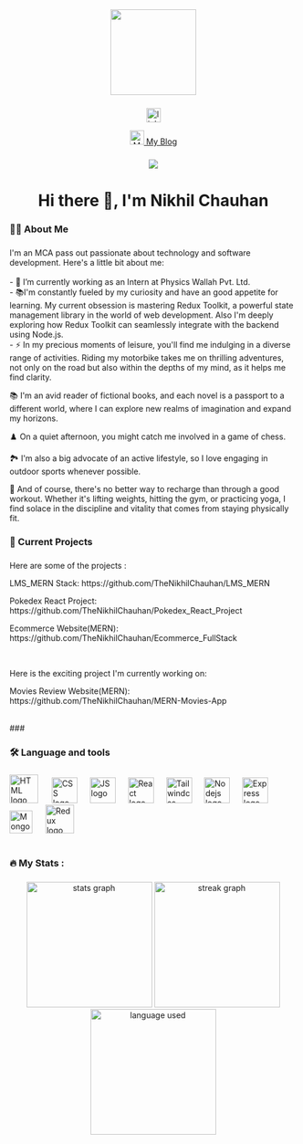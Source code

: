 

<!--
**TheNikhilChauhan/TheNikhilChauhan** is a ✨ _special_ ✨ repository because its `README.md` (this file) appears on your GitHub profile.

Here are some ideas to get you started:

- 🔭 I’m currently working on ...
- 🌱 I’m currently learning ...
- 👯 I’m looking to collaborate on ...
- 🤔 I’m looking for help with ...
- 💬 Ask me about ...
- 📫 How to reach me: ...
- 😄 Pronouns: ...
- ⚡ Fun fact: ...
-->



<div align="center">
  <img height="150" src="https://camo.githubusercontent.com/62da68eb62b1e5f175f7d1f0191dd89a653d7908feb22d37d4a0ab07365d6791/68747470733a2f2f6d656469612e67697068792e636f6d2f6d656469612f4d3967624264396e6244724f5475314d71782f67697068792e676966"  />
</div>

###

<div align="center">
  
  <a href="https://www.linkedin.com/in/nikhil-chauhan-01a671264/" > <img src="https://img.shields.io/static/v1?message=LinkedIn&logo=linkedin&label=&color=0077B5&logoColor=white&labelColor=&style=for-the-badge" height="25" alt="linkedin logo" /> 
  </a>
 
  <a href = "https://hashnode.com/64749372982d85afd58f66f0/dashboard/posts"> <img src="https://cdn.hashnode.com/res/hashnode/image/upload/v1611902473383/CDyAuTy75.png?auto=compress"  height="25" alt="MY_BLOG"/> My Blog 
  </a>
</div>

###

<div align="center">
  <img src="https://visitor-badge.laobi.icu/badge?page_id=maurodesouza.maurodesouza&"  />
</div>

###

<h1 align="center"> Hi there 👋, I'm Nikhil Chauhan </h1>

###

<h3 align="left">👩‍💻  About Me</h3>

###

<p align="left">I'm an MCA pass out passionate about technology and software development. Here's a little bit about me:<br><br>- 🔭  I’m currently working as an Intern at Physics Wallah Pvt. Ltd.<br>- 📚I'm constantly fueled by my curiosity and have an good appetite for learning. My current obsession is mastering Redux Toolkit, a powerful state management library in the world of web development. Also I'm deeply exploring how Redux Toolkit can seamlessly integrate with the backend using Node.js.<br>- ⚡ In my precious moments of leisure, you'll find me indulging in a diverse range of activities. Riding my motorbike takes me on thrilling adventures, not only on the road but also within the depths of my mind, as it helps me find clarity.

📚 I'm an avid reader of fictional books, and each novel is a passport to a different world, where I can explore new realms of imagination and expand my horizons.

♟️ On a quiet afternoon, you might catch me involved in a game of chess.

🏞️ I'm also a big advocate of an active lifestyle, so I love engaging in outdoor sports whenever possible. 

💪 And of course, there's no better way to recharge than through a good workout. Whether it's lifting weights, hitting the gym, or practicing yoga, I find solace in the discipline and vitality that comes from staying physically fit.</p>

###
<h3 align="left">💼 Current Projects</h3>

###
<p align="left">Here are some of the projects : </p>
<p  align="left">LMS_MERN Stack: https://github.com/TheNikhilChauhan/LMS_MERN </p>
<p  align="left">Pokedex React Project: https://github.com/TheNikhilChauhan/Pokedex_React_Project </p>
<p align="left">Ecommerce Website(MERN): https://github.com/TheNikhilChauhan/Ecommerce_FullStack </p><br>

<p align="left">Here is the exciting project I'm currently working on: </p>

<p align="left">Movies Review Website(MERN): https://github.com/TheNikhilChauhan/MERN-Movies-App </p><br>
###

<h3 align="left">🛠 Language and tools</h3>

###

<div align="left">
  <img src="https://encrypted-tbn0.gstatic.com/images?q=tbn:ANd9GcQOMv8esloTw8V47pNE-veEKE3Hu1i-VborvBk3oSXCAZhHrGZzPy3B83XK1KOxmDoXXaQ&usqp=CAU" height="50" alt="HTML logo"  />
  <img width="16" />
  <img src="https://images7.design-editor.com/90/9098746/3958/46d2d005-1b02-4961-aa1d-0aba7f7209bd.jpg" height="45" alt="CSS logo"  />
  <img width="14" />
  <img src="https://static.vecteezy.com/system/resources/previews/012/194/385/original/js-letter-logo-design-with-black-background-in-illustrator-logo-calligraphy-designs-for-logo-poster-invitation-etc-vector.jpg" height="45" alt="JS logo"  />
  <img width="14" />
  <img src="https://brandslogos.com/wp-content/uploads/thumbs/react-logo-vector-1.svg" height="45" alt="React logo"  />
  <img width="14" />
  <img src="https://res.cloudinary.com/practicaldev/image/fetch/s--NBteZM1Y--/c_imagga_scale,f_auto,fl_progressive,h_420,q_auto,w_1000/https://dev-to-uploads.s3.amazonaws.com/uploads/articles/dxy1c2bvl6odeo52dodk.jpg" height="45" alt="Tailwindcss logo"  />
  <img width="14" />
  <img src="https://res.cloudinary.com/practicaldev/image/fetch/s--e_rqeB7o--/c_limit%2Cf_auto%2Cfl_progressive%2Cq_auto%2Cw_880/https://cdn-images-1.medium.com/max/2400/1%2AFPtQLT2Zk-baHficCz_mXQ.png" height="45" alt="Nodejs logo"  />
  <img width="14" />
  <img src="https://miro.medium.com/v2/resize:fit:1160/0*skYUWg3ZvcY8xRf5" height="45" alt="Express logo"  />
  <img width="14" />
  <img src="https://companieslogo.com/img/orig/MDB_BIG.D-96d632a9.png?t=1648915248" height="40" alt="MongoDB logo"  />
  <img width="15" />
  <img src="https://daqxzxzy8xq3u.cloudfront.net/wp-content/uploads/2019/04/21032431/redux-cover-imgage-1024x768.jpg" height="50" alt="Redux logo"  />
</div>

<br>

<h3 align="left">🔥   My Stats :</h3>

###

<div align="center">
  <img src="https://github-readme-stats.vercel.app/api?username=TheNikhilChauhan&theme=vue-dark&show_icons=true&hide_border=true&count_private=true" height="220" alt="stats graph"  />
  <img src="https://github-readme-streak-stats.herokuapp.com/?user=TheNikhilChauhan&theme=vue-dark&hide_border=true" height="220" alt="streak graph"  />
  <img src="https://github-readme-stats.vercel.app/api/top-langs/?username=TheNikhilChauhan&theme=vue-dark&show_icons=true&hide_border=true&layout=compact" height="220" alt="language used"  />
</div>

###
